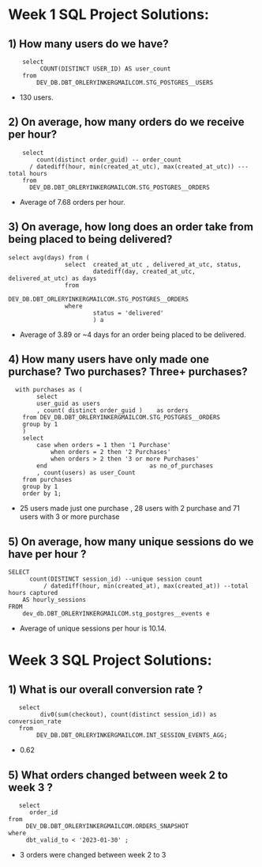 # Week 1 SQL Project Solutions:

## 1) How many users do we have?
```
    select 
         COUNT(DISTINCT USER_ID) AS user_count 
    from 
        DEV_DB.DBT_ORLERYINKERGMAILCOM.STG_POSTGRES__USERS
```

 - 130 users.


## 2) On average, how many orders do we receive per hour?
```
    select 
        count(distinct order_guid) -- order_count  
      / datediff(hour, min(created_at_utc), max(created_at_utc)) --- total hours
    from 
      DEV_DB.DBT_ORLERYINKERGMAILCOM.STG_POSTGRES__ORDERS
```

- Average of 7.68 orders per hour.


## 3) On average, how long does an order take from being placed to being delivered?
```
select avg(days) from (
                select  created_at_utc , delivered_at_utc, status,
                        datediff(day, created_at_utc, delivered_at_utc) as days
                from 
                       DEV_DB.DBT_ORLERYINKERGMAILCOM.STG_POSTGRES__ORDERS 
                where 
                        status = 'delivered' 
                        ) a
```
- Average of 3.89 or ~4 days for an order being placed to be  delivered.


## 4) How many users have only made one purchase? Two purchases? Three+ purchases?
```
  with purchases as (
        select 
        user_guid as users
        , count( distinct order_guid )    as orders
    from DEV_DB.DBT_ORLERYINKERGMAILCOM.STG_POSTGRES__ORDERS 
    group by 1
    )
    select
        case when orders = 1 then '1 Purchase'
            when orders = 2 then '2 Purchases'
            when orders > 2 then '3 or more Purchases'
        end                             as no_of_purchases
        , count(users) as user_Count
    from purchases
    group by 1
    order by 1;
```

- 25 users made just one purchase , 28 users with 2 purchase and 71 users with 3 or more purchase


## 5) On average, how many unique sessions do we have per hour ?
```
SELECT 
      count(DISTINCT session_id) --unique session count
	      / datediff(hour, min(created_at), max(created_at)) --total hours captured
	AS hourly_sessions
FROM 
    dev_db.DBT_ORLERYINKERGMAILCOM.stg_postgres__events e
```

- Average of unique sessions per hour is 10.14.


# Week 3 SQL Project Solutions:

## 1) What is our overall conversion rate ? 
```
   select 
         div0(sum(checkout), count(distinct session_id)) as conversion_rate
   from 
        DEV_DB.DBT_ORLERYINKERGMAILCOM.INT_SESSION_EVENTS_AGG;
```

 - 0.62

## 5) What orders changed between week 2 to week 3 ? 
```
   select 
      order_id
from 
     DEV_DB.DBT_ORLERYINKERGMAILCOM.ORDERS_SNAPSHOT
where 
     dbt_valid_to < '2023-01-30' ;
```

 - 3 orders were changed between week 2 to 3
